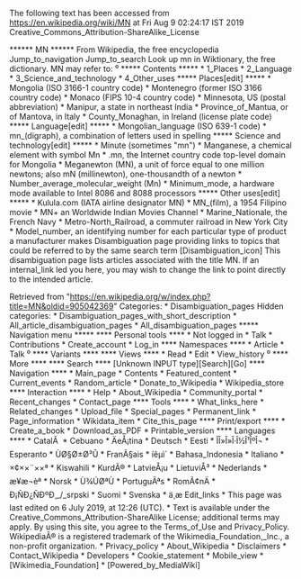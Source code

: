 The following text has been accessed from https://en.wikipedia.org/wiki/MN at Fri Aug 9 02:24:17 IST 2019
Creative_Commons_Attribution-ShareAlike_License




















****** MN ******
From Wikipedia, the free encyclopedia
Jump_to_navigation Jump_to_search
 Look up mn in Wiktionary, the free dictionary.
MN may refer to:
⁰
***** Contents *****
    * 1_Places
    * 2_Language
    * 3_Science_and_technology
    * 4_Other_uses
***** Places[edit] *****
    * Mongolia (ISO 3166-1 country code)
    * Montenegro (former ISO 3166 country code)
    * Monaco (FIPS 10-4 country code)
    * Minnesota, US (postal abbreviation)
    * Manipur, a state in northeast India
    * Province_of_Mantua, or of Mantova, in Italy
    * County_Monaghan, in Ireland (license plate code)
***** Language[edit] *****
    * Mongolian_language (ISO 639-1 code)
    * mn_(digraph), a combination of letters used in spelling
***** Science and technology[edit] *****
    * Minute (sometimes "mn")
    * Manganese, a chemical element with symbol Mn
    * .mn, the Internet country code top-level domain for Mongolia
    * Meganewton (MN), a unit of force equal to one million newtons; also mN
      (millinewton), one-thousandth of a newton
    * Number_average_molecular_weight (Mn)
    * Minimum_mode, a hardware mode available to Intel 8086 and 8088 processors
***** Other uses[edit] *****
    * Kulula.com (IATA airline designator MN)
    * MN_(film), a 1954 Filipino movie
    * MN+ an Worldwide Indian Movies Channel
    * Marine_Nationale, the French Navy
    * Metro-North_Railroad, a commuter railroad in New York City
    * Model_number, an identifying number for each particular type of product a
      manufacturer makes
                      Disambiguation page providing links to topics that could
                      be referred to by the same search term
[Disambiguation_icon] This disambiguation page lists articles associated with
                      the title MN.
                      If an internal_link led you here, you may wish to change
                      the link to point directly to the intended article.

Retrieved from "https://en.wikipedia.org/w/index.php?title=MN&oldid=905042369"
Categories:
    * Disambiguation_pages
Hidden categories:
    * Disambiguation_pages_with_short_description
    * All_article_disambiguation_pages
    * All_disambiguation_pages
***** Navigation menu *****
**** Personal tools ****
    * Not logged in
    * Talk
    * Contributions
    * Create_account
    * Log_in
**** Namespaces ****
    * Article
    * Talk
⁰
**** Variants ****
**** Views ****
    * Read
    * Edit
    * View_history
⁰
**** More ****
**** Search ****
[Unknown INPUT type][Search][Go]
**** Navigation ****
    * Main_page
    * Contents
    * Featured_content
    * Current_events
    * Random_article
    * Donate_to_Wikipedia
    * Wikipedia_store
**** Interaction ****
    * Help
    * About_Wikipedia
    * Community_portal
    * Recent_changes
    * Contact_page
**** Tools ****
    * What_links_here
    * Related_changes
    * Upload_file
    * Special_pages
    * Permanent_link
    * Page_information
    * Wikidata_item
    * Cite_this_page
**** Print/export ****
    * Create_a_book
    * Download_as_PDF
    * Printable_version
**** Languages ****
    * CatalÃ 
    * Cebuano
    * ÄeÅ¡tina
    * Deutsch
    * Eesti
    * ÎÎ»Î»Î·Î½Î¹ÎºÎ¬
    * Esperanto
    * ÙØ§Ø±Ø³Û
    * FranÃ§ais
    * íêµ­ì´
    * Bahasa_Indonesia
    * Italiano
    * ×¢××¨××ª
    * Kiswahili
    * KurdÃ®
    * LatvieÅ¡u
    * LietuviÅ³
    * Nederlands
    * æ¥æ¬èª
    * Norsk
    * Ù¾ÚØªÙ
    * PortuguÃªs
    * RomÃ¢nÄ
    * Ð¡ÑÐ¿ÑÐºÐ¸_/_srpski
    * Suomi
    * Svenska
    * ä¸­æ
Edit_links
    * This page was last edited on 6 July 2019, at 12:26 (UTC).
    * Text is available under the Creative_Commons_Attribution-ShareAlike
      License; additional terms may apply. By using this site, you agree to the
      Terms_of_Use and Privacy_Policy. WikipediaÂ® is a registered trademark of
      the Wikimedia_Foundation,_Inc., a non-profit organization.
    * Privacy_policy
    * About_Wikipedia
    * Disclaimers
    * Contact_Wikipedia
    * Developers
    * Cookie_statement
    * Mobile_view
    * [Wikimedia_Foundation]
    * [Powered_by_MediaWiki]
